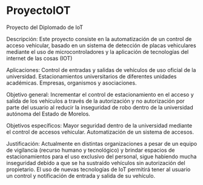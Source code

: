 # ProyectoIOT
Proyecto del Diplomado de IoT

Descripción:	Este proyecto consiste en la automatización de un control de acceso vehicular, basado en un sistema de detección de placas vehiculares mediante el uso de microcontroladores y la aplicación de tecnologías del internet de las cosas (IOT)

Aplicaciones:	Control de entradas y salidas de vehículos de uso oficial de la universidad. Estacionamientos universitarios de diferentes unidades académicas. Empresas, organismos y asociaciones.

Objetivo general:	Incrementar el control de estacionamiento en el acceso y salida de los vehículos a través de la autorización y no autorización por parte del usuario al reducir la inseguridad de robo dentro de la universidad autónoma del Estado de Morelos.

Objetivos específicos:	Mayor seguridad dentro de la universidad mediante el control de accesos vehicular.	Automatización de un sistema de accesos.

Justificación:	Actualmente en distintas organizaciones a pesar de un equipo de vigilancia (recurso humano y tecnológico) y brindar espacios de estacionamientos para el uso exclusivo del personal, sigue habiendo mucha inseguridad debido a que se ha sustraído vehículos sin autorización del propietario. El uso de nuevas tecnologías de IoT permitirá tener al usuario un control y notificación de entrada y salida de su vehículo.



